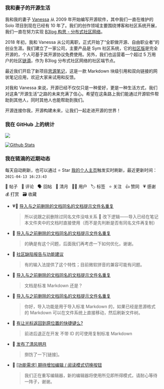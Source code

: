 ### 我和妻子的开源生活

我和我的妻子 [Vanessa](https://github.com/Vanessa219) 从 2009 年开始编写开源软件，其中我们一直在维护的 Solo 项目到现在已经有 10 年了。我们的创作领域主要围绕博客和社区系统开展，我们一直在努力实现 [B3log 构思 - 分布式社区网络](https://ld246.com/article/1546941897596)。

2018 年初，我和 Vanessa 从公司离职，正式开始了“全职做开源、自由职业者”的创业生涯。我们建立了一家公司，主要产品是 Sym 社区系统，它的[社区版](https://github.com/88250/symphony)是完全开源的，个人可基于其开源协议免费使用。另外，我们也运营着一个超过 5 万用户的社区[链滴](https://ld246.com)，作为 B3log 分布式社区网络的社区端节点。

最近我们开启了新项目[思源笔记](https://github.com/siyuan-note/siyuan)，这是一款 Markdown 块级引用和双向链接的网状笔记应用，欢迎大家来试用和反馈。

对我和 Vanessa 来说，开源已经不仅仅只是一种爱好，更是一种生活方式，我们对这条“开源生活”之路的未来充满了信心。希望在这条路上我们能通过开源软件帮助到其他人，同时其他人也能帮助到我们。

开源连接你我，开源构建未来，让我们一起走进开源的世界！

### 我在 GitHub 上的统计

<a title="Hits" target="_blank" href="https://github.com/88250/88250"><img src="https://hits.b3log.org/88250/88250.svg"></a>

[![Github Stats](https://github-readme-stats.vercel.app/api?username=88250&theme=tokyonight&show_icons=true)](https://github.com/88250)

<!--events start -->

### 我在链滴的近期动态

每天自动刷新，也可以通过 ⭐️ Star [我的个人主页](https://github.com/88250/88250)触发实时刷新，最近更新时间：`2021-04-13 16:23:43`

📝 帖子 &nbsp; 💬 评论 &nbsp; 🗣 回帖 &nbsp; 🌙 清月 &nbsp; 👨‍💻 用户 &nbsp; 🏷️ 标签 &nbsp; ⭐️ 关注 &nbsp; 👍 赞同 &nbsp; 💗 感谢 &nbsp; 💰 打赏 &nbsp; 🗃 收藏

* 💗💬 [导入与之前删除的文档同名的文档提示文件名重复](https://ld246.com/article/1618280765551/comment/1618282055668#comments)

  > 所以说跟之前删除过同名文件没啥关系 🤣 改下逻辑——导入已经在笔记本文件夹中的文档时直接使用（而不是先判断是否有同名文件再复制）
* 💬 [导入与之前删除的文档同名的文档提示文件名重复](https://ld246.com/article/1618280765551/comment/1618281991010#comments)

  > 的确是有这个问题，后面我们再考虑一下如何优化，谢谢。
* 💬 [社区缺陷报告与功能建议](https://ld246.com/article/1438049659432/comment/1618281889334#comments)

  > 有的输入法提供了这个特性；目前微软拼音的兼容可能有问题。
* 💬 [导入与之前删除的文档同名的文档提示文件名重复](https://ld246.com/article/1618280765551/comment/1618281254866#comments)

  > 文档是标准 Markdown 还是？
* 💬 [导入与之前删除的文档同名的文档提示文件名重复](https://ld246.com/article/1618280765551/comment/1618280956677#comments)

  > 你好，导入功能是用于导入标准 Markdown 的，如果已经是思源格式的 Markdown 可以在文件系统上直接移动，然后刷新文件树。
* 💬 [有让光标返回到原位置的快捷键么?](https://ld246.com/article/1618240154449/comment/1618272685357#comments)

  > 前进后退正在开发 不带 ID 的可使用复制标准 Markdown
* 🌙 [发布了清风明月](https://ld246.com/member/88250/breezemoons/1618242710080)

  > 捯饬了一下[链接]。
* 💬 [[功能需求] 期待增加编辑 / 阅读模式切换按钮](https://ld246.com/article/1618209647835/comment/1618232837431#comments)

  > 我们正在重写编辑器，新的编辑器将使用所见即所得模式，请耐心等待一阵子，谢谢。


<!--events end -->
